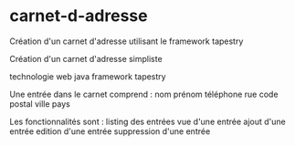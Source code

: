 # carnet-d-adresse
Création d'un carnet d'adresse utilisant le framework tapestry

Création d'un carnet d'adresse simpliste

technologie web
java
framework tapestry 

Une entrée dans le carnet comprend :
nom prénom
téléphone
rue
code postal
ville
pays

Les fonctionnalités sont :
listing des entrées
vue d'une entrée
ajout d'une entrée
edition d'une entrée
suppression d'une entrée
